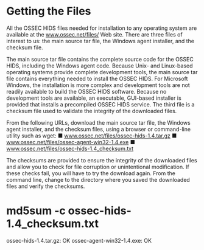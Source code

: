 Getting the Files
================

All the OSSEC HIDS files needed for installation to any operating system are available at the
www.ossec.net/files/ Web site. There are three files of interest to us: the main source tar file, the
Windows agent installer, and the checksum file.

The main source tar file contains the complete source code for the OSSEC HIDS, including
the Windows agent code. Because Unix- and Linux-based operating systems provide complete
development tools, the main source tar file contains everything needed to install the OSSEC
HIDS. For Microsoft Windows, the installation is more complex and development tools are not
readily available to build the OSSEC HIDS software. Because no development tools are available,
an executable, GUI-based installer is provided that installs a precompiled OSSEC HIDS service.
The third file is a checksum file used to validate the integrity of the downloaded files.

From the following URLs, download the main source tar file, the Windows agent installer,
and the checksum files, using a browser or command-line utility such as wget:
■ www.ossec.net/files/ossec-hids-1.4.tar.gz
■ www.ossec.net/files/ossec-agent-win32-1.4.exe
■ www.ossec.net/files/ossec-hids-1.4_checksum.txt

The checksums are provided to ensure the integrity of the downloaded files and allow
you to check for file corruption or unintentional modification. If these checks fail, you will
have to try the download again. From the command line, change to the directory where you
saved the downloaded files and verify the checksums.
# md5sum -c ossec-hids-1.4_checksum.txt
ossec-hids-1.4.tar.gz: OK
ossec-agent-win32-1.4.exe: OK

